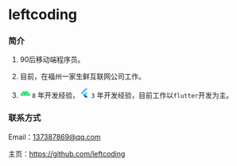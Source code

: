 # leftcoding

### 简介

1. 90后移动端程序员。

2. 目前，在福州一家生鲜互联网公司工作。

3. <img height="20" src="https://raw.githubusercontent.com/github/explore/80688e429a7d4ef2fca1e82350fe8e3517d3494d/topics/android/android.png"> `8` 年开发经验，<img height="20" src="https://raw.githubusercontent.com/github/explore/80688e429a7d4ef2fca1e82350fe8e3517d3494d/topics/flutter/flutter.png"> `3` 年开发经验，目前工作以`flutter`开发为主。

### 联系方式

Email：137387869@qq.com

主页：https://github.com/leftcoding



